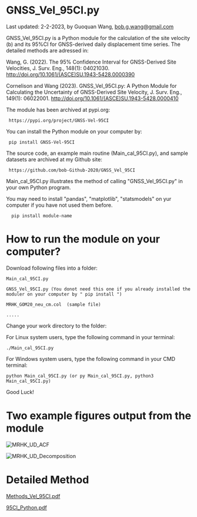 # GNSS_Vel_95CI.py

Last updated: 2-2-2023, by Guoquan Wang, bob.g.wang@gmail.com

GNSS_Vel_95CI.py is a Python module for the calculation of the site velocity (b) and its 95%CI for GNSS-derived daily displacement time series.
The detailed methods are adressed in:

Wang, G. (2022). The 95% Confidence Interval for GNSS-Derived Site Velocities, J. Surv. Eng., 148(1): 04021030. 
http://doi.org/10.1061/(ASCE)SU.1943-5428.0000390

Cornelison and Wang (2023). GNSS_Vel_95CI.py: A Python Module for Calculating the Uncertainty of GNSS-Derived Site Velocity, J. Surv. Eng., 149(1): 06022001. http://doi.org/10.1061/(ASCE)SU.1943-5428.0000410

The module has been archived at pypi.org: 

     https://pypi.org/project/GNSS-Vel-95CI
     
You can install the Python module on your computer by:
  
     pip install GNSS-Vel-95CI

The source code, an example main routine (Main_cal_95CI.py), and sample datasets are archived at my Github site: 

     https://github.com/bob-Github-2020/GNSS_Vel_95CI
 
Main_cal_95CI.py illustrates the method of calling "GNSS_Vel_95CI.py" in your own Python program.

You may need to install "pandas", "matplotlib", "statsmodels" on yur computer if you have not used them before.

      pip install module-name


# How to run the module on your computer? 

Download following files into a folder:

    Main_cal_95CI.py

    GNSS_Vel_95CI.py (You donot need this one if you already installed the moduler on your computer by " pip install ")

    MRHK_GOM20_neu_cm.col  (sample file)

    .....

Change your work directory to the folder:

For Linux system users, type the following command in your terminal:

    ./Main_cal_95CI.py

For Windows system users, type the following command in your CMD terminal:

    python Main_cal_95CI.py (or py Main_cal_95CI.py, python3 Main_cal_95CI.py)


Good Luck!


# Two example figures output from the module

![MRHK_UD_ACF](https://user-images.githubusercontent.com/65426380/167514723-83626229-3c40-4256-8bbc-f22d2082bd98.png)

![MRHK_UD_Decomposition](https://user-images.githubusercontent.com/65426380/181590972-d1e231c7-b95f-499a-836f-0e9c0dee0903.png)


# Detailed Method

[Methods_Vel_95CI.pdf](https://github.com/bob-Github-2020/GNSS_Vel_95CI/files/7664316/Methods_Vel_95CI.pdf)

[95CI_Python.pdf](https://github.com/bob-Github-2020/GNSS_Vel_95CI/files/9590450/95CI_Python.pdf)
